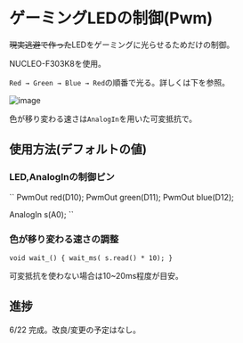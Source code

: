 # ゲーミングLEDの制御(Pwm)

~~現実逃避で作った~~LEDをゲーミングに光らせるためだけの制御。

NUCLEO-F303K8を使用。

``Red → Green → Blue → Red``の順番で光る。詳しくは下を参照。

![image](https://github.com/nekodamasi34/Gaming-LED-2/assets/117162125/6eaf26b8-e2f9-4c4c-96d3-4cb7452f16fa)

色が移り変わる速さは``AnalogIn``を用いた可変抵抗で。

## 使用方法(デフォルトの値)

### LED,AnalogInの制御ピン

``
PwmOut red(D10);
PwmOut green(D11);
PwmOut blue(D12);

AnalogIn s(A0);
``

### 色が移り変わる速さの調整

``
void wait_()
{
    wait_ms( s.read() * 10);
}
``

可変抵抗を使わない場合は10~20ms程度が目安。

## 進捗

6/22 完成。改良/変更の予定はなし。
